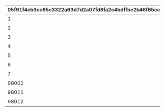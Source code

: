 |05f91f4eb3cc85c3322a63d7d2a07fd8fa2c4bdffbe2b46f65cc1f9f66a17981|7c8aa84bfcde74d2fdafdbf1bda7ee4283d493e0aa98c617116055d4c8c48aab|51322cd3ef48de887729b52bf925ff5e1e503d42513592646858a678d11861ff|92e4e456f2855c5af4b83f812faebbfd9a672659e29d4be6a5cccba366e90260|51f5679d46595f824da5130a6311b8fbcd6b3fae752e9430a7d335ccc3c04831|a4b5dfc858506d6c1bcdd60d111eda0081e9153b1d27d6efc836aa68bf45dd46|a98057c0a5df04286cf5958f5ed7a5b179968c67446f7d0b1c4b5525792f96d4|
| --- | --- | --- | --- | --- | --- | --- |
|1|料理入手イベント|1|3|0|0|0|
|2|ダイス入手イベント1|2|1|0|0|0|
|3|ダイス入手イベント2|2|2|0|0|0|
|4|ターン数カウントスキップ|3|0|1|0|3|
|5|マイル+100%|4|100|0|1|2|
|6|ミニゲームマイル+100%|5|100|0|1|2|
|7|ショップ割引イベント|6|300|0|1|3|
|98001|ターン数カウントスキップ1|3|0|2|0|3|
|98011|ターン数カウントスキップ1|3|0|1|0|3|
|98012|ターン数カウントスキップ2|3|0|2|0|3|